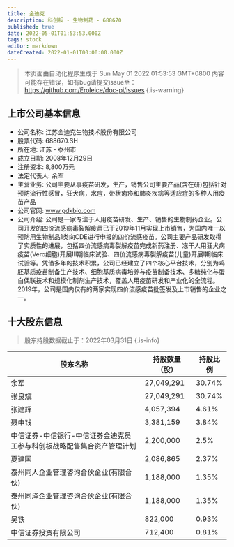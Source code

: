 ```yaml
---
title: 金迪克
description: 科创板 - 生物制药 - 688670
published: true
date: 2022-05-01T01:53:53.000Z
tags: stock
editor: markdown
dateCreated: 2022-01-01T00:00:00.000Z
---
```


> 本页面由自动化程序生成于 Sun May 01 2022 01:53:53 GMT+0800
> 内容可能存在错误，如有bug请提交issue至：https://github.com/Eroleice/doc-pi/issues
{.is-warning}

## 上市公司基本信息
- 公司名称: 江苏金迪克生物技术股份有限公司
- 股票代码: 688670.SH
- 所在地: 江苏 - 泰州市
- 成立日期: 2008年12月29日
- 注册资本: 8,800万元
- 法定代表人: 余军
- 主营业务: 公司主要从事疫苗研发，生产，销售公司主要产品(含在研)包括针对预防流行性感冒，狂犬病，水痘，带状疱疹和肺炎疾病等适应症的多种人用疫苗产品
- 公司官网: www.gdkbio.com
- 公司介绍: 公司是一家专注于人用疫苗研发、生产、销售的生物制药企业。公司开发的四价流感病毒裂解疫苗已于2019年11月实现上市销售，为国内唯一以预防用生物制品1类向CDE进行申报的四价流感疫苗。公司主要产品研发取得了实质性的进展，包括四价流感病毒裂解疫苗完成新药注册、冻干人用狂犬病疫苗(Vero细胞)开展III期临床试验、四价流感病毒裂解疫苗(儿童)开展I期临床试验等。凭借多年的技术积累，公司已经建立了四个核心平台技术，分别为鸡胚基质疫苗制备生产技术、细胞基质病毒培养与疫苗制备技术、多糖纯化与蛋白偶联技术和规模化制剂生产技术，覆盖人用疫苗研发和产业化的全流程。2019年，公司是国内仅有的两家实现四价流感疫苗批签发及上市销售的企业之一。


## 十大股东信息
> 股东持股数据截止于：2022年03月31日
{.is-info}

| 股东名称 | 持股数量（股） | 持股比例 |
| --- | --- | --- |
| 余军 | 27,049,291 | 30.74% |
| 张良斌 | 27,049,291 | 30.74% |
| 张建辉 | 4,057,394 | 4.61% |
| 聂申钱 | 3,381,159 | 3.84% |
| 中信证券-中信银行-中信证券金迪克员工参与科创板战略配售集合资产管理计划 | 2,200,000 | 2.5% |
| 夏建国 | 2,086,865 | 2.37% |
| 泰州同人企业管理咨询合伙企业(有限合伙) | 1,188,000 | 1.35% |
| 泰州同泽企业管理咨询合伙企业(有限合伙) | 1,188,000 | 1.35% |
| 吴铁 | 822,000 | 0.93% |
| 中信证券投资有限公司 | 712,400 | 0.81% |





